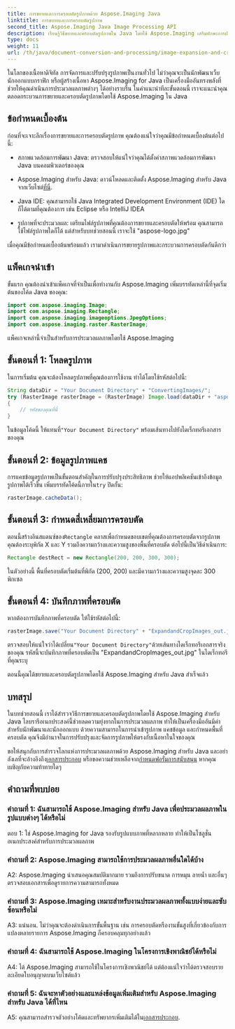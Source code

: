 ```yaml
---
title: การขยายและการครอบตัดรูปภาพด้วย Aspose.Imaging Java
linktitle: การขยายและการครอบตัดรูปภาพ
second_title: Aspose.Imaging Java Image Processing API
description: เรียนรู้วิธีขยายและครอบตัดรูปภาพใน Java โดยใช้ Aspose.Imaging เสริมทักษะการประมวลผลภาพของคุณด้วยคำแนะนำทีละขั้นตอนนี้
type: docs
weight: 11
url: /th/java/document-conversion-and-processing/image-expansion-and-cropping/
---
```

ในโลกของเนื้อหาดิจิทัล การจัดการและปรับปรุงรูปภาพเป็นงานทั่วไป ไม่ว่าคุณจะเป็นนักพัฒนาเว็บ นักออกแบบกราฟิก หรือผู้สร้างเนื้อหา Aspose.Imaging for Java เป็นเครื่องมืออันทรงพลังที่ช่วยให้คุณดำเนินการประมวลผลภาพต่างๆ ได้อย่างราบรื่น ในคำแนะนำทีละขั้นตอนนี้ เราจะแนะนำคุณตลอดกระบวนการขยายและครอบตัดรูปภาพโดยใช้ Aspose.Imaging ใน Java

## ข้อกำหนดเบื้องต้น

ก่อนที่จะเจาะลึกเรื่องการขยายและการครอบตัดรูปภาพ คุณต้องแน่ใจว่าคุณมีข้อกำหนดเบื้องต้นต่อไปนี้:

- สภาพแวดล้อมการพัฒนา Java: ตรวจสอบให้แน่ใจว่าคุณได้ตั้งค่าสภาพแวดล้อมการพัฒนา Java บนคอมพิวเตอร์ของคุณ

-  Aspose.Imaging สำหรับ Java: ดาวน์โหลดและติดตั้ง Aspose.Imaging สำหรับ Java จากเว็บไซต์[ที่นี่](https://releases.aspose.com/imaging/java/).

- Java IDE: คุณสามารถใช้ Java Integrated Development Environment (IDE) ใดก็ได้ตามที่คุณต้องการ เช่น Eclipse หรือ IntelliJ IDEA

- รูปภาพที่จะประมวลผล: เตรียมไฟล์รูปภาพที่คุณต้องการขยายและครอบตัดให้พร้อม คุณสามารถใช้ไฟล์รูปภาพใดก็ได้ แต่สำหรับบทช่วยสอนนี้ เราจะใช้ "aspose-logo.jpg"

เมื่อคุณมีข้อกำหนดเบื้องต้นพร้อมแล้ว เรามาดำเนินการขยายรูปภาพและกระบวนการครอบตัดกันดีกว่า

## แพ็คเกจนำเข้า

ขั้นแรก คุณต้องนำเข้าแพ็คเกจที่จำเป็นเพื่อทำงานกับ Aspose.Imaging เพิ่มบรรทัดเหล่านี้ที่จุดเริ่มต้นของโค้ด Java ของคุณ:

```java
import com.aspose.imaging.Image;
import com.aspose.imaging.Rectangle;
import com.aspose.imaging.imageoptions.JpegOptions;
import com.aspose.imaging.raster.RasterImage;
```

แพ็คเกจเหล่านี้จำเป็นสำหรับการประมวลผลภาพโดยใช้ Aspose.Imaging

## ขั้นตอนที่ 1: โหลดรูปภาพ

ในการเริ่มต้น คุณจะต้องโหลดรูปภาพที่คุณต้องการใช้งาน ทำได้โดยใช้รหัสต่อไปนี้:

```java
String dataDir = "Your Document Directory" + "ConvertingImages/";
try (RasterImage rasterImage = (RasterImage) Image.load(dataDir + "aspose-logo.jpg"))
{
    // รหัสของคุณที่นี่
}
```

 ในข้อมูลโค้ดนี้ ให้แทนที่`"Your Document Directory"` พร้อมเส้นทางไปยังไดเร็กทอรีเอกสารของคุณ

## ขั้นตอนที่ 2: ข้อมูลรูปภาพแคช

 การแคชข้อมูลรูปภาพเป็นขั้นตอนสำคัญในการปรับปรุงประสิทธิภาพ ช่วยให้แอปพลิเคชันเข้าถึงข้อมูลรูปภาพได้เร็วขึ้น เพิ่มบรรทัดโค้ดนี้ภายใน`try` ปิดกั้น:

```java
rasterImage.cacheData();
```

## ขั้นตอนที่ 3: กำหนดสี่เหลี่ยมการครอบตัด

 ตอนนี้สร้างอินสแตนซ์ของ`Rectangle` คลาสเพื่อกำหนดขอบเขตที่คุณต้องการครอบตัดจากรูปภาพ คุณต้องระบุพิกัด X และ Y รวมถึงความกว้างและความสูงของพื้นที่ครอบตัด ต่อไปนี้เป็นวิธีดำเนินการ:

```java
Rectangle destRect = new Rectangle(200, 200, 300, 300);
```

ในตัวอย่างนี้ พื้นที่ครอบตัดเริ่มต้นที่พิกัด (200, 200) และมีความกว้างและความสูงจุดละ 300 พิกเซล

## ขั้นตอนที่ 4: บันทึกภาพที่ครอบตัด

หากต้องการบันทึกภาพที่ครอบตัด ให้ใช้รหัสต่อไปนี้:

```java
rasterImage.save("Your Document Directory" + "ExpandandCropImages_out.jpg", new JpegOptions(), destRect);
```

 ตรวจสอบให้แน่ใจว่าได้เปลี่ยน`"Your Document Directory"`ด้วยเส้นทางไดเร็กทอรีเอกสารจริงของคุณ รหัสนี้จะบันทึกภาพที่ครอบตัดเป็น "ExpandandCropImages_out.jpg" ในไดเร็กทอรีที่คุณระบุ

ตอนนี้คุณได้ขยายและครอบตัดรูปภาพโดยใช้ Aspose.Imaging สำหรับ Java สำเร็จแล้ว

## บทสรุป

ในบทช่วยสอนนี้ เราได้สำรวจวิธีการขยายและครอบตัดรูปภาพโดยใช้ Aspose.Imaging สำหรับ Java ไลบรารีอเนกประสงค์นี้ช่วยลดความยุ่งยากในการประมวลผลภาพ ทำให้เป็นเครื่องมืออันมีค่าสำหรับนักพัฒนาและนักออกแบบ ด้วยความสามารถในการนำเข้ารูปภาพ แคชข้อมูล และกำหนดพื้นที่ครอบตัด คุณจึงมีอำนาจในการปรับปรุงและจัดการรูปภาพให้ตรงกับเนื้อหาในใจของคุณ

 ขอให้สนุกกับการสำรวจโลกแห่งการประมวลผลภาพด้วย Aspose.Imaging สำหรับ Java และอย่าลังเลที่จะอ้างอิงถึง[เอกสารประกอบ](https://reference.aspose.com/imaging/java/) หรือขอความช่วยเหลือจาก[กำหนดฟอรั่มการสนับสนุน](https://forum.aspose.com/) หากคุณเผชิญกับความท้าทายใดๆ

## คำถามที่พบบ่อย

### คำถามที่ 1: ฉันสามารถใช้ Aspose.Imaging สำหรับ Java เพื่อประมวลผลภาพในรูปแบบต่างๆ ได้หรือไม่

ตอบ 1: ใช่ Aspose.Imaging for Java รองรับรูปแบบภาพที่หลากหลาย ทำให้เป็นโซลูชั่นอเนกประสงค์สำหรับการประมวลผลภาพ

### คำถามที่ 2: Aspose.Imaging สามารถใช้การประมวลผลภาพอื่นใดได้บ้าง

A2: Aspose.Imaging นำเสนอคุณสมบัติมากมาย รวมถึงการปรับขนาด การหมุน ลายน้ำ และอื่นๆ ตรวจสอบเอกสารเพื่อดูรายการความสามารถทั้งหมด

### คำถามที่ 3: Aspose.Imaging เหมาะสำหรับงานประมวลผลภาพทั้งแบบง่ายและซับซ้อนหรือไม่

A3: แน่นอน. ไม่ว่าคุณจะต้องดำเนินการขั้นพื้นฐาน เช่น การครอบตัดหรืองานขั้นสูงที่เกี่ยวข้องกับการแปลงหลายรายการ Aspose.Imaging ก็ครอบคลุมทุกอย่างแล้ว

### คำถามที่ 4: ฉันสามารถใช้ Aspose.Imaging ในโครงการเชิงพาณิชย์ได้หรือไม่

A4: ได้ Aspose.Imaging สามารถใช้ในโครงการเชิงพาณิชย์ได้ แต่ต้องแน่ใจว่าได้ตรวจสอบรายละเอียดใบอนุญาตบนเว็บไซต์แล้ว

### คำถามที่ 5: ฉันจะหาตัวอย่างและแหล่งข้อมูลเพิ่มเติมสำหรับ Aspose.Imaging สำหรับ Java ได้ที่ไหน

 A5: คุณสามารถสำรวจตัวอย่างโค้ดและทรัพยากรเพิ่มเติมได้ใน[เอกสารประกอบ](https://reference.aspose.com/imaging/java/).